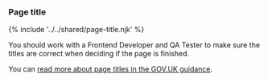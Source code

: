 ### Page title

{% include '../../shared/page-title.njk' %}

You should work with a Frontend Developer and QA Tester to make sure the titles are correct when deciding if the page is finished.

You can [read more about page titles in the GOV.UK guidance](https://www.gov.uk/guidance/content-design/writing-for-gov-uk).